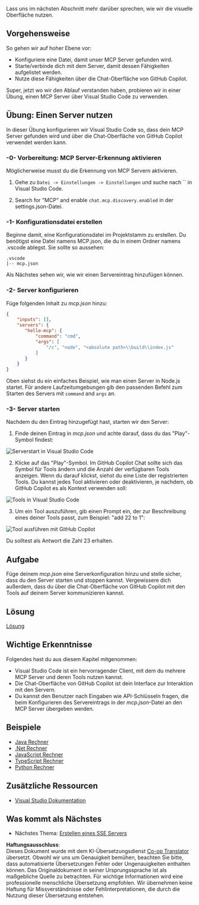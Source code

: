 <!--
CO_OP_TRANSLATOR_METADATA:
{
  "original_hash": "c37fabfbc0dcbc9a4afb6d17e7d3be9f",
  "translation_date": "2025-05-16T15:13:41+00:00",
  "source_file": "03-GettingStarted/04-vscode/README.md",
  "language_code": "de"
}
-->
Lass uns im nächsten Abschnitt mehr darüber sprechen, wie wir die visuelle Oberfläche nutzen.

## Vorgehensweise

So gehen wir auf hoher Ebene vor:

- Konfiguriere eine Datei, damit unser MCP Server gefunden wird.
- Starte/verbinde dich mit dem Server, damit dessen Fähigkeiten aufgelistet werden.
- Nutze diese Fähigkeiten über die Chat-Oberfläche von GitHub Copilot.

Super, jetzt wo wir den Ablauf verstanden haben, probieren wir in einer Übung, einen MCP Server über Visual Studio Code zu verwenden.

## Übung: Einen Server nutzen

In dieser Übung konfigurieren wir Visual Studio Code so, dass dein MCP Server gefunden wird und über die Chat-Oberfläche von GitHub Copilot verwendet werden kann.

### -0- Vorbereitung: MCP Server-Erkennung aktivieren

Möglicherweise musst du die Erkennung von MCP Servern aktivieren.

1. Gehe zu `Datei -> Einstellungen -> Einstellungen` und suche nach `` in Visual Studio Code.

1. Search for "MCP" and enable `chat.mcp.discovery.enabled` in der settings.json-Datei.

### -1- Konfigurationsdatei erstellen

Beginne damit, eine Konfigurationsdatei im Projektstamm zu erstellen. Du benötigst eine Datei namens MCP.json, die du in einem Ordner namens .vscode ablegst. Sie sollte so aussehen:

```text
.vscode
|-- mcp.json
```

Als Nächstes sehen wir, wie wir einen Servereintrag hinzufügen können.

### -2- Server konfigurieren

Füge folgenden Inhalt zu *mcp.json* hinzu:

```json
{
    "inputs": [],
    "servers": {
       "hello-mcp": {
           "command": "cmd",
           "args": [
               "/c", "node", "<absolute path>\\build\\index.js"
           ]
       }
    }
}
```

Oben siehst du ein einfaches Beispiel, wie man einen Server in Node.js startet. Für andere Laufzeitumgebungen gib den passenden Befehl zum Starten des Servers mit `command` and `args` an.

### -3- Server starten

Nachdem du den Eintrag hinzugefügt hast, starten wir den Server:

1. Finde deinen Eintrag in *mcp.json* und achte darauf, dass du das "Play"-Symbol findest:

  ![Serverstart in Visual Studio Code](../../../../translated_images/vscode-start-server.8e3c986612e3555de47e5b1e37b2f3020457eeb6a206568570fd74a17e3796ad.de.png)

2. Klicke auf das "Play"-Symbol. Im GitHub Copilot Chat sollte sich das Symbol für Tools ändern und die Anzahl der verfügbaren Tools anzeigen. Wenn du darauf klickst, siehst du eine Liste der registrierten Tools. Du kannst jedes Tool aktivieren oder deaktivieren, je nachdem, ob GitHub Copilot es als Kontext verwenden soll:

  ![Tools in Visual Studio Code](../../../../translated_images/vscode-tool.0b3bbea2fb7d8c26ddf573cad15ef654e55302a323267d8ee6bd742fe7df7fed.de.png)

3. Um ein Tool auszuführen, gib einen Prompt ein, der zur Beschreibung eines deiner Tools passt, zum Beispiel: "add 22 to 1":

  ![Tool ausführen mit GitHub Copilot](../../../../translated_images/vscode-agent.d5a0e0b897331060518fe3f13907677ef52b879db98c64d68a38338608f3751e.de.png)

  Du solltest als Antwort die Zahl 23 erhalten.

## Aufgabe

Füge deinem *mcp.json* eine Serverkonfiguration hinzu und stelle sicher, dass du den Server starten und stoppen kannst. Vergewissere dich außerdem, dass du über die Chat-Oberfläche von GitHub Copilot mit den Tools auf deinem Server kommunizieren kannst.

## Lösung

[Lösung](./solution/README.md)

## Wichtige Erkenntnisse

Folgendes hast du aus diesem Kapitel mitgenommen:

- Visual Studio Code ist ein hervorragender Client, mit dem du mehrere MCP Server und deren Tools nutzen kannst.
- Die Chat-Oberfläche von GitHub Copilot ist dein Interface zur Interaktion mit den Servern.
- Du kannst den Benutzer nach Eingaben wie API-Schlüsseln fragen, die beim Konfigurieren des Servereintrags in der *mcp.json*-Datei an den MCP Server übergeben werden.

## Beispiele

- [Java Rechner](../samples/java/calculator/README.md)
- [.Net Rechner](../../../../03-GettingStarted/samples/csharp)
- [JavaScript Rechner](../samples/javascript/README.md)
- [TypeScript Rechner](../samples/typescript/README.md)
- [Python Rechner](../../../../03-GettingStarted/samples/python)

## Zusätzliche Ressourcen

- [Visual Studio Dokumentation](https://code.visualstudio.com/docs/copilot/chat/mcp-servers)

## Was kommt als Nächstes

- Nächstes Thema: [Erstellen eines SSE Servers](/03-GettingStarted/05-sse-server/README.md)

**Haftungsausschluss**:  
Dieses Dokument wurde mit dem KI-Übersetzungsdienst [Co-op Translator](https://github.com/Azure/co-op-translator) übersetzt. Obwohl wir uns um Genauigkeit bemühen, beachten Sie bitte, dass automatisierte Übersetzungen Fehler oder Ungenauigkeiten enthalten können. Das Originaldokument in seiner Ursprungssprache ist als maßgebliche Quelle zu betrachten. Für wichtige Informationen wird eine professionelle menschliche Übersetzung empfohlen. Wir übernehmen keine Haftung für Missverständnisse oder Fehlinterpretationen, die durch die Nutzung dieser Übersetzung entstehen.